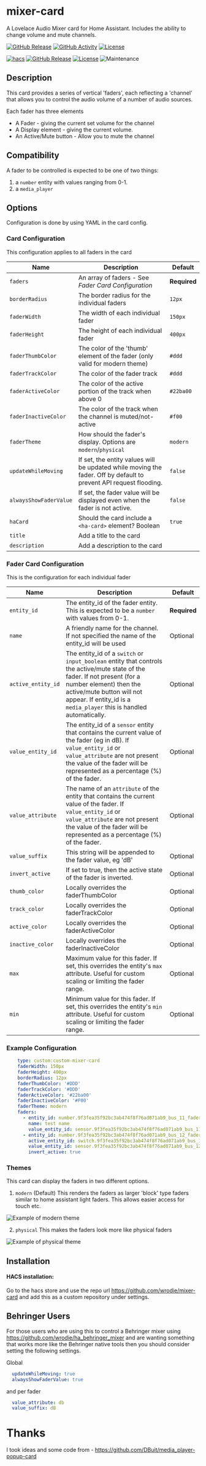 # mixer-card

A Lovelace Audio Mixer card for Home Assistant. Includes the ability to change volume and mute channels.

[![GitHub Release][releases-shield]][releases]
[![GitHub Activity][commits-shield]][commits]
[![License][license-shield]](LICENSE)

[![hacs][hacsbadge]][hacs]
[![GitHub Release][releases-shield]][releases]
[![License][license-shield]](LICENSE.md)
![Maintenance](https://img.shields.io/maintenance/yes/2025?style=for-the-badge)


## Description

This card provides a series of vertical 'faders', each reflecting a 'channel' that allows you to control the audio volume of a number of audio sources.

Each fader has three elements
 - A Fader - giving the current set volume for the channel
 - A Display element - giving the current volume.
 - An Active/Mute button - Allow you to mute the channel

## Compatibility
A fader to be controlled is expected to be one of two things:
1. a `number` entity with values ranging from 0-1.
2. a `media_player`


## Options

Configuration is done by using YAML in the card config.


### Card Configuration

This configuration applies to all faders in the card

| Name                   | Description                                                                                                       | Default      |
|------------------------|-------------------------------------------------------------------------------------------------------------------|--------------|
| `faders`               | An array of faders - See *Fader Card Configuration*                                                               | **Required** |
| `borderRadius`         | The border radius for the individual faders                                                                       | `12px`       |
| `faderWidth`           | The width of each individual fader                                                                                | `150px`      |
| `faderHeight`          | The height of each individual fader                                                                               | `400px`      |
| `faderThumbColor`      | The color of the 'thumb' element of the fader (only valid for modern theme)                                       | `#ddd`       |
| `faderTrackColor`      | The color of the fader track                                                                                      | `#ddd`       |
| `faderActiveColor`     | The color of the active portion of the track when above 0                                                         | `#22ba00`    |
| `faderInactiveColor`   | The color of the track when the channel is muted/not-active                                                       | `#f00`       |
| `faderTheme`           | How should the fader's display. Options are `modern`/`physical`                                                   | `modern`     |
| `updateWhileMoving`    | If set, the entity values will be updated while moving the fader. Off by default to prevent API request flooding. | `false`      |
| `alwaysShowFaderValue` | If set, the fader value will be displayed even when the fader is not active.                                      | `false`      |
| `haCard`               | Should the card include a `<ha-card>` element? Boolean                                                            | `true`       |
| `title`                | Add a title to the card                                                                                           |              |
| `description`          | Add a description to the card                                                                                     |              |


### Fader Card Configuration
This is the configuration for each individual fader

| Name               | Description                                                                                                                                                                                                                              | Default      |
|--------------------|------------------------------------------------------------------------------------------------------------------------------------------------------------------------------------------------------------------------------------------|--------------|
| `entity_id`        | The entity_id of the fader entity.  This is expected to be a `number` with values from 0-1.  | **Required** |
| `name`             | A friendly name for the channel. If not specified the name of the entity_id will be used   | Optional     |
| `active_entity_id` | The entity_id of a `switch` or `input_boolean` entity that controls the active/mute state of the fader.  If not present (for a number element) then the active/mute button will not appear. If entity_id is a `media_player` this is handled automatically. | Optional     |
| `value_entity_id`  | The entity_id of a `sensor` entity that contains the current value of the fader (eg in dB).  If `value_entity_id` or `value_attribute` are not present the value of the fader will be represented as a percentage (%) of the fader. | Optional     |
| `value_attribute`  | The name of an `attribute` of the entity that contains the current value of the fader.  If `value_entity_id` or `value_attribute` are not present the value of the fader will be represented as a percentage (%) of the fader.  | Optional     |
| `value_suffix`     | This string will be appended to the fader value, eg 'dB'  | Optional     |
| `invert_active`    | If set to true, then the active state of the fader is inverted.  | Optional     |
| `thumb_color`      | Locally overrides the faderThumbColor    | Optional     |
| `track_color`      | Locally overrides the faderTrackColor  | Optional     |
| `active_color`     | Locally overrides the faderActiveColor  | Optional     |
| `inactive_color`   | Locally overrides the faderInactiveColor   | Optional     |
| `max`              | Maximum value for this fader. If set, this overrides the entity's `max` attribute. Useful for custom scaling or limiting the fader range. | Optional     |
| `min`              | Minimum value for this fader. If set, this overrides the entity's `min` attribute. Useful for custom scaling or limiting the fader range. | Optional     |

### Example Configuration
```yaml
    type: custom:custom-mixer-card
    faderWidth: 150px
    faderHeight: 400px
    borderRadius: 12px
    faderThumbColor: '#DDD'
    faderTrackColor: '#DDD'
    faderActiveColor: '#22ba00'
    faderInactiveColor: '#F00'
    faderTheme: modern
    faders:
      - entity_id: number.9f3fea35f92bc3ab474f8f76ad071ab9_bus_11_fader
        name: test name
        value_entity_id: sensor.9f3fea35f92bc3ab474f8f76ad071ab9_bus_11_fader_db
      - entity_id: number.9f3fea35f92bc3ab474f8f76ad071ab9_bus_12_fader
        active_entity_id: switch.9f3fea35f92bc3ab474f8f76ad071ab9_bus_12_on
        value_entity_id: sensor.9f3fea35f92bc3ab474f8f76ad071ab9_bus_12_fader_db
        invert_active: true
```

### Themes
This card can display the faders in two different options.
1. `modern` (Default)
This renders the faders as larger 'block' type faders similar to home assistant light faders.  This allows easier access for touch etc.

![Example of modern theme](doc/mixer-example-modern.png)

2. `physical`
This makes the faders look more like physical faders

![Example of physical theme](doc/mixer-example-physical.png)

## Installation

#### HACS installation:
Go to the hacs store and use the repo url https://github.com/wrodie/mixer-card and add this as a custom repository under settings.

## Behringer Users
For those users who are using this to control a Behringer mixer using https://github.com/wrodie/ha_behringer_mixer and are wanting something that works more like the Behringer native tools then you should consider setting the following settings.

Global
  ```yaml
    updateWhileMoving: true
    alwaysShowFaderValue: true
  ```
and per fader
  ```yaml
    value_attribute: db
    value_suffix: dB
  ```


# Thanks
I took ideas and some code from - https://github.com/DBuit/media_player-popup-card

[commits-shield]: https://img.shields.io/github/commit-activity/y/wrodie/mixer-card.svg?style=for-the-badge
[commits]: https://github.com/wrodie/mixer-card/commits/main
[hacs]: https://github.com/hacs/integration
[hacsbadge]: https://img.shields.io/badge/HACS-Custom-orange.svg?style=for-the-badge
[releases-shield]: https://img.shields.io/github/release/wrodie/mixer-card.svg?style=for-the-badge
[releases]: https://github.com/wrodie/mixer-card/releases
[license-shield]: https://img.shields.io/github/license/wrodie/mixer-card.svg?style=for-the-badge
